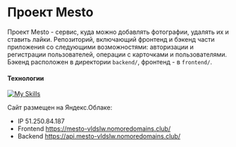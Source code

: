 # Проект Mesto

Проект Mesto - сервис, куда можно добавлять фотографии, удалять их и ставить лайки.
Репозиторий, включающий фронтенд и бэкенд части приложения со следующими возможностями: авторизации и регистрации пользователей, операции с карточками и пользователями. Бэкенд расположен в директории `backend/`, фронтенд - в `frontend/`. 

#### Технологии
[![My Skills](https://skillicons.dev/icons?i=html,css,js,react,nginx,nodejs,express)](https://skillicons.dev)

  
Cайт размещен на Яндекс.Облаке:
- IP 51.250.84.187
- Frontend https://mesto-vldslw.nomoredomains.club/
- Backend https://api.mesto-vldslw.nomoredomains.club/
